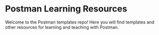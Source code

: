 # Postman Learning Resources

Welcome to the Postman templates repo! Here you will find templates and other resources for learning and teaching with Postman.
